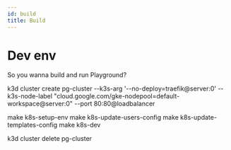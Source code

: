 ```yaml
---
id: build
title: Build
---
```


# Dev env

So you wanna build and run Playground?

k3d cluster create pg-cluster --k3s-arg '--no-deploy=traefik@server:0' --k3s-node-label "cloud.google.com/gke-nodepool=default-workspace@server:0" --port 80:80@loadbalancer

make k8s-setup-env
make k8s-update-users-config
make k8s-update-templates-config
make k8s-dev

k3d cluster delete pg-cluster
